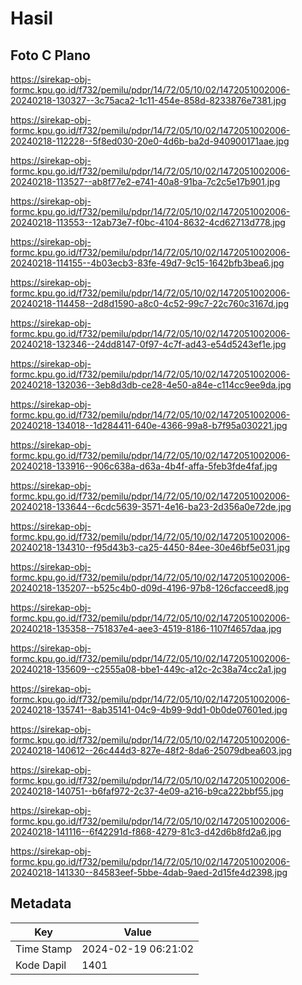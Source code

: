# Hasil

## Foto C Plano

https://sirekap-obj-formc.kpu.go.id/f732/pemilu/pdpr/14/72/05/10/02/1472051002006-20240218-130327--3c75aca2-1c11-454e-858d-8233876e7381.jpg

https://sirekap-obj-formc.kpu.go.id/f732/pemilu/pdpr/14/72/05/10/02/1472051002006-20240218-112228--5f8ed030-20e0-4d6b-ba2d-940900171aae.jpg

https://sirekap-obj-formc.kpu.go.id/f732/pemilu/pdpr/14/72/05/10/02/1472051002006-20240218-113527--ab8f77e2-e741-40a8-91ba-7c2c5e17b901.jpg

https://sirekap-obj-formc.kpu.go.id/f732/pemilu/pdpr/14/72/05/10/02/1472051002006-20240218-113553--12ab73e7-f0bc-4104-8632-4cd62713d778.jpg

https://sirekap-obj-formc.kpu.go.id/f732/pemilu/pdpr/14/72/05/10/02/1472051002006-20240218-114155--4b03ecb3-83fe-49d7-9c15-1642bfb3bea6.jpg

https://sirekap-obj-formc.kpu.go.id/f732/pemilu/pdpr/14/72/05/10/02/1472051002006-20240218-114458--2d8d1590-a8c0-4c52-99c7-22c760c3167d.jpg

https://sirekap-obj-formc.kpu.go.id/f732/pemilu/pdpr/14/72/05/10/02/1472051002006-20240218-132346--24dd8147-0f97-4c7f-ad43-e54d5243ef1e.jpg

https://sirekap-obj-formc.kpu.go.id/f732/pemilu/pdpr/14/72/05/10/02/1472051002006-20240218-132036--3eb8d3db-ce28-4e50-a84e-c114cc9ee9da.jpg

https://sirekap-obj-formc.kpu.go.id/f732/pemilu/pdpr/14/72/05/10/02/1472051002006-20240218-134018--1d284411-640e-4366-99a8-b7f95a030221.jpg

https://sirekap-obj-formc.kpu.go.id/f732/pemilu/pdpr/14/72/05/10/02/1472051002006-20240218-133916--906c638a-d63a-4b4f-affa-5feb3fde4faf.jpg

https://sirekap-obj-formc.kpu.go.id/f732/pemilu/pdpr/14/72/05/10/02/1472051002006-20240218-133644--6cdc5639-3571-4e16-ba23-2d356a0e72de.jpg

https://sirekap-obj-formc.kpu.go.id/f732/pemilu/pdpr/14/72/05/10/02/1472051002006-20240218-134310--f95d43b3-ca25-4450-84ee-30e46bf5e031.jpg

https://sirekap-obj-formc.kpu.go.id/f732/pemilu/pdpr/14/72/05/10/02/1472051002006-20240218-135207--b525c4b0-d09d-4196-97b8-126cfacceed8.jpg

https://sirekap-obj-formc.kpu.go.id/f732/pemilu/pdpr/14/72/05/10/02/1472051002006-20240218-135358--751837e4-aee3-4519-8186-1107f4657daa.jpg

https://sirekap-obj-formc.kpu.go.id/f732/pemilu/pdpr/14/72/05/10/02/1472051002006-20240218-135609--c2555a08-bbe1-449c-a12c-2c38a74cc2a1.jpg

https://sirekap-obj-formc.kpu.go.id/f732/pemilu/pdpr/14/72/05/10/02/1472051002006-20240218-135741--8ab35141-04c9-4b99-9dd1-0b0de07601ed.jpg

https://sirekap-obj-formc.kpu.go.id/f732/pemilu/pdpr/14/72/05/10/02/1472051002006-20240218-140612--26c444d3-827e-48f2-8da6-25079dbea603.jpg

https://sirekap-obj-formc.kpu.go.id/f732/pemilu/pdpr/14/72/05/10/02/1472051002006-20240218-140751--b6faf972-2c37-4e09-a216-b9ca222bbf55.jpg

https://sirekap-obj-formc.kpu.go.id/f732/pemilu/pdpr/14/72/05/10/02/1472051002006-20240218-141116--6f42291d-f868-4279-81c3-d42d6b8fd2a6.jpg

https://sirekap-obj-formc.kpu.go.id/f732/pemilu/pdpr/14/72/05/10/02/1472051002006-20240218-141330--84583eef-5bbe-4dab-9aed-2d15fe4d2398.jpg


## Metadata

| Key        | Value               |
| ---------- | ------------------- |
| Time Stamp | 2024-02-19 06:21:02 |
| Kode Dapil | 1401                |



